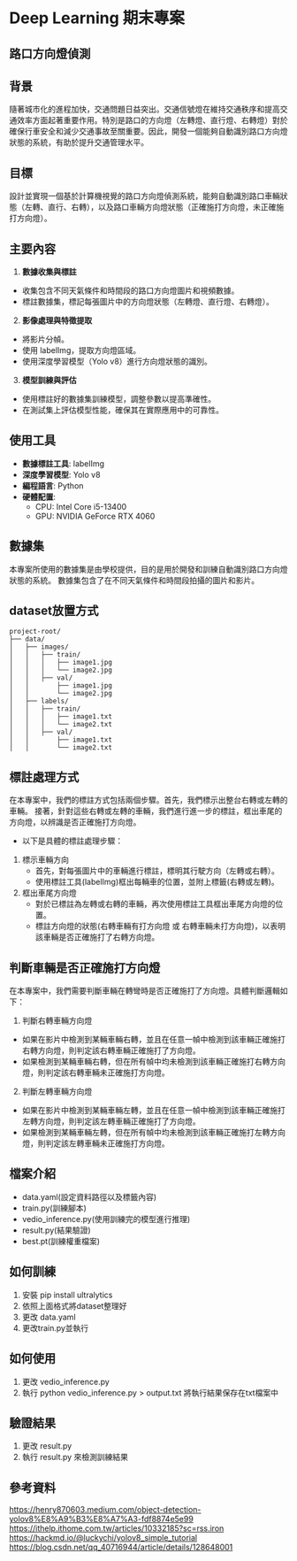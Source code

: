# Deep Learning 期末專案
## 路口方向燈偵測

## 背景
隨著城市化的進程加快，交通問題日益突出。交通信號燈在維持交通秩序和提高交通效率方面起著重要作用。特別是路口的方向燈（左轉燈、直行燈、右轉燈）對於確保行車安全和減少交通事故至關重要。因此，開發一個能夠自動識別路口方向燈狀態的系統，有助於提升交通管理水平。

## 目標
設計並實現一個基於計算機視覺的路口方向燈偵測系統，能夠自動識別路口車輛狀態（左轉、直行、右轉），以及路口車輛方向燈狀態（正確施打方向燈，未正確施打方向燈）。

## 主要內容
1. **數據收集與標註**
- 收集包含不同天氣條件和時間段的路口方向燈圖片和視頻數據。
- 標註數據集，標記每張圖片中的方向燈狀態（左轉燈、直行燈、右轉燈）。

2. **影像處理與特徵提取**
- 將影片分幀。
- 使用 labelImg，提取方向燈區域。
- 使用深度學習模型（Yolo v8）進行方向燈狀態的識別。

3. **模型訓練與評估**
- 使用標註好的數據集訓練模型，調整參數以提高準確性。
- 在測試集上評估模型性能，確保其在實際應用中的可靠性。

## 使用工具
- **數據標註工具**: labelImg
- **深度學習模型**: Yolo v8
- **編程語言**: Python
- **硬體配置**: 
	- CPU: Intel Core i5-13400
	- GPU: NVIDIA GeForce RTX 4060

## 數據集
本專案所使用的數據集是由學校提供，目的是用於開發和訓練自動識別路口方向燈狀態的系統。
數據集包含了在不同天氣條件和時間段拍攝的圖片和影片。

## dataset放置方式
	project-root/
	├── data/
	│   ├── images/
	│   │   ├── train/
	│   │   │   ├── image1.jpg
	│   │   │   └── image2.jpg
	│   │   ├── val/
	│   │       ├── image1.jpg
	│   │       └── image2.jpg
	│   ├── labels/
	│   │   ├── train/
	│   │   │   ├── image1.txt
	│   │   │   └── image2.txt
	│   │   ├── val/
	│   │       ├── image1.txt
	│   │       └── image2.txt

## 標註處理方式
在本專案中，我們的標註方式包括兩個步驟。首先，我們標示出整台右轉或左轉的車輛。
接著，針對這些右轉或左轉的車輛，我們進行進一步的標註，框出車尾的方向燈，以辨識是否正確施打方向燈。
- 以下是具體的標註處理步驟：
1.	標示車輛方向
	- 首先，對每張圖片中的車輛進行標註，標明其行駛方向（左轉或右轉）。
	- 使用標註工具(labelImg)框出每輛車的位置，並附上標籤(右轉或左轉)。
2.	框出車尾方向燈
	- 對於已標註為左轉或右轉的車輛，再次使用標註工具框出車尾方向燈的位置。
	- 標註方向燈的狀態(右轉車輛有打方向燈 或 右轉車輛未打方向燈)，以表明該車輛是否正確施打了右轉方向燈。

## 判斷車輛是否正確施打方向燈
在本專案中，我們需要判斷車輛在轉彎時是否正確施打了方向燈。具體判斷邏輯如下：

1.	判斷右轉車輛方向燈
-	如果在影片中檢測到某輛車輛右轉，並且在任意一幀中檢測到該車輛正確施打右轉方向燈，則判定該右轉車輛正確施打了方向燈。
-	如果檢測到某輛車輛右轉，但在所有幀中均未檢測到該車輛正確施打右轉方向燈，則判定該右轉車輛未正確施打方向燈。
2.	判斷左轉車輛方向燈
-	如果在影片中檢測到某輛車輛左轉，並且在任意一幀中檢測到該車輛正確施打左轉方向燈，則判定該左轉車輛正確施打了方向燈。
-	如果檢測到某輛車輛左轉，但在所有幀中均未檢測到該車輛正確施打左轉方向燈，則判定該左轉車輛未正確施打方向燈。


## 檔案介紹
- data.yaml(設定資料路徑以及標籤內容)
- train.py(訓練腳本)
- vedio_inference.py(使用訓練完的模型進行推理)
- result.py(結果驗證)
- best.pt(訓練權重檔案)


## 如何訓練
1. 安裝 pip install ultralytics
2. 依照上面格式將dataset整理好
3. 更改 data.yaml
4. 更改train.py並執行

## 如何使用
1. 更改 vedio_inference.py
2. 執行 python vedio_inference.py > output.txt 將執行結果保存在txt檔案中

## 驗證結果
1. 更改 result.py 
2. 執行 result.py 來檢測訓練結果



## 參考資料
https://henry870603.medium.com/object-detection-yolov8%E8%A9%B3%E8%A7%A3-fdf8874e5e99
https://ithelp.ithome.com.tw/articles/10332185?sc=rss.iron
https://hackmd.io/@luckychi/yolov8_simple_tutorial
https://blog.csdn.net/qq_40716944/article/details/128648001
